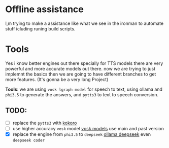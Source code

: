 # Offline assistance
I,m trying to make a assistance like what we see in the ironman to automate stuff icluding runing build scripts.
# Tools
Yes i know better engines out there specially for TTS models there are very powerful and more accurate models out there. now we are trying to just implemnt the basics then we are going to have different branches to get more features. (It's gonna be a very long Project)

**Tools**: we are using `vosk lgraph model` for speech to text, using ollama and `phi3.5` to generate the answers, and `pytts3` to text to speech conversion.

## TODO:
- [ ] replace the `pytts3` with [kokoro](https://huggingface.co/hexgrad/Kokoro-82M)
- [ ] use higher accuracy `vosk` model [vosk models](https://alphacephei.com/vosk/models) use main and past version
- [X] replace the engine from `phi3.5` to `deepseek` [ollama deepseek](https://ollama.com/library/deepseek-r1) even `deepseek coder`
